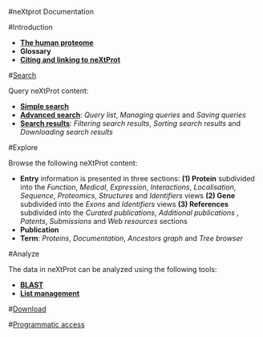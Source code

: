#neXtprot Documentation

#Introduction

* **[The human proteome](/pages/human-proteome)**
* **Glossary**
* **[Citing and linking to neXtProt](/pages/citing-nextprot)**

#[Search](/help/learn-all-searches)

Query neXtProt content:

* **[Simple search](/help/learn-simple-search)**
* **[Advanced search](/help/learn-advanced-search)**: _Query list_, _Managing queries_ and _Saving queries_
* **[Search results](/help/learn-search-results)**: _Filtering search results_, _Sorting search results_ and _Downloading search results_

#Explore

Browse the following neXtProt content:

* **Entry** information is presented in three sections: 
**(1) Protein** subdivided into the _Function_, _Medical_, _Expression_, _Interactions_, _Localisation_, _Sequence_, _Proteomics_, _Structures_ and _Identifiers_ views
**(2) Gene** subdivided into the _Exons_ and _Identifiers_ views
**(3) References** subdivided into the _Curated publications_, _Additional publications_ , _Patents_, _Submissions_ and _Web resources_ sections
* **Publication**
* **Term**: _Proteins_, _Documentation_, _Ancestors graph_ and _Tree browser_ 

#Analyze

The data in neXtProt can be analyzed using the following tools:

* **[BLAST]()** 
* **[List management](/help/learn-protein-lists)** 

#[Download](/help/learn-download)

#[Programmatic access](/help/learn-programmatic-access.md)
